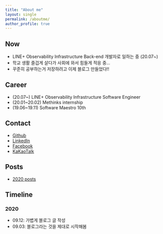 ```yaml
---
title: "About me"
layout: single
permalink: /aboutme/
author_profile: true
---
```


## Now 
- LINE+ Observability Infrastructure Back-end 개발자로 일하는 중 (20.07~)
- 학교 생활 즐겁게 살다가 사회에 와서 힘들게 적응 중...
- 꾸준히 공부하는거 저장하려고 이제 블로그 만들었다!!


## Career
- (20.07~) LINE+ Observability Infrastructure Software Engineer
- (20.01~20.02) Methinks internship
- (19.06~19.11) Software Maestro 10th

## Contact
- [Github](https://github.com/BaeJi77)
- [LinkedIn](https://www.linkedin.com/in/baeji77/)
- [Facebook](https://www.facebook.com/BaeJi77/)
- [KaKaoTalk](https://open.kakao.com/o/s9rFNswc)

## Posts
- [2020 posts](https://baeji77.github.io/2020)

## Timeline

### 2020
- 09.12: 가볍게 블로그 글 작성
- 09.03: 블로그라는 것을 제대로 시작해봄